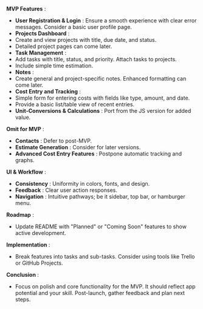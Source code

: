  **MVP Features** :

* **User Registration & Login** : Ensure a smooth experience with clear error messages. Consider a basic user profile page.
* **Projects Dashboard** :
* Create and view projects with title, due date, and status.
* Detailed project pages can come later.
* **Task Management** :
* Add tasks with title, status, and priority. Attach tasks to projects.
* Include simple time estimation.
* **Notes** :
* Create general and project-specific notes. Enhanced formatting can come later.
* **Cost Entry and Tracking** :
* Simple form for entering costs with fields like type, amount, and date.
* Provide a basic list/table view of recent entries.
* **Unit-Conversions & Calculations** : Port from the JS version for added value.

 **Omit for MVP** :

* **Contacts** : Defer to post-MVP.
* **Estimate Generation** : Consider for later versions.
* **Advanced Cost Entry Features** : Postpone automatic tracking and graphs.

 **UI & Workflow** :

* **Consistency** : Uniformity in colors, fonts, and design.
* **Feedback** : Clear user action responses.
* **Navigation** : Intuitive pathways; be it sidebar, top bar, or hamburger menu.

 **Roadmap** :

* Update README with "Planned" or "Coming Soon" features to show active development.

 **Implementation** :

* Break features into tasks and sub-tasks. Consider using tools like Trello or GitHub Projects.

 **Conclusion** :

* Focus on polish and core functionality for the MVP. It should reflect app potential and your skill. Post-launch, gather feedback and plan next steps.
